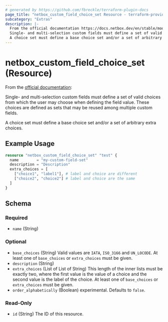 ```yaml
---
# generated by https://github.com/fbreckle/terraform-plugin-docs
page_title: "netbox_custom_field_choice_set Resource - terraform-provider-netbox"
subcategory: "Extras"
description: |-
  From the official documentation https://docs.netbox.dev/en/stable/models/extras/customfieldchoiceset/:
  Single- and multi-selection custom fields must define a set of valid choices from which the user may choose when defining the field value. These choices are defined as sets that may be reused among multiple custom fields.
  A choice set must define a base choice set and/or a set of arbitrary extra choices.
---
```


# netbox_custom_field_choice_set (Resource)

From the [official documentation](https://docs.netbox.dev/en/stable/models/extras/customfieldchoiceset/):

Single- and multi-selection custom fields must define a set of valid choices from which the user may choose when defining the field value. These choices are defined as sets that may be reused among multiple custom fields.

A choice set must define a base choice set and/or a set of arbitrary extra choices.

## Example Usage

```terraform
resource "netbox_custom_field_choice_set" "test" {
  name        = "my-custom-field-set"
  description = "Description"
  extra_choices = [
    ["choice1", "label1"], # label and choice are different
    ["choice2", "choice2"] # label and choice are the same
  ]
}
```

<!-- schema generated by tfplugindocs -->
## Schema

### Required

- `name` (String)

### Optional

- `base_choices` (String) Valid values are `IATA`, `ISO_3166` and `UN_LOCODE`. At least one of `base_choices` or `extra_choices` must be given.
- `description` (String)
- `extra_choices` (List of List of String) This length of the inner lists must be exactly two, where the first value is the value of a choice and the second value is the label of the choice. At least one of `base_choices` or `extra_choices` must be given.
- `order_alphabetically` (Boolean) experimental. Defaults to `false`.

### Read-Only

- `id` (String) The ID of this resource.


